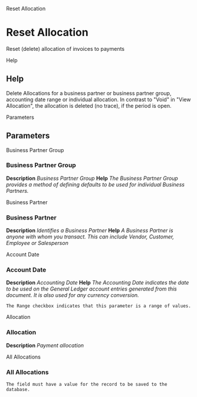 
Reset Allocation
# Reset Allocation


Reset (delete) allocation of invoices to payments

Help
## Help

Delete Allocations for a business partner or business partner group, accounting date range or individual allocation. In contrast to "Void" in "View Allocation", the allocation is deleted (no trace), if the period is open.

Parameters
## Parameters


Business Partner Group
### Business Partner Group

**Description**
 *Business Partner Group*
**Help**
 *The Business Partner Group provides a method of defining defaults to be used for individual Business Partners.*

Business Partner
### Business Partner

**Description**
 *Identifies a Business Partner*
**Help**
 *A Business Partner is anyone with whom you transact.  This can include Vendor, Customer, Employee or Salesperson*

Account Date
### Account Date

**Description**
 *Accounting Date*
**Help**
 *The Accounting Date indicates the date to be used on the General Ledger account entries generated from this document. It is also used for any currency conversion.*

```
The Range checkbox indicates that this parameter is a range of values.
```
Allocation
### Allocation

**Description**
 *Payment allocation*

All Allocations
### All Allocations


```
The field must have a value for the record to be saved to the database.
```